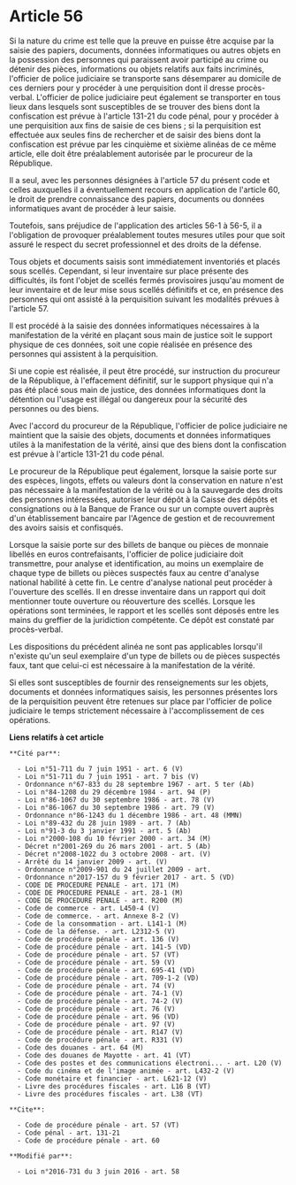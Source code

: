 # Article 56

Si la nature du crime est telle que la preuve en puisse être acquise par la saisie des papiers, documents, données
informatiques ou autres objets en la possession des personnes qui paraissent avoir participé au crime ou détenir des pièces,
informations ou objets relatifs aux faits incriminés, l'officier de police judiciaire se transporte sans désemparer au
domicile de ces derniers pour y procéder à une perquisition dont il dresse procès-verbal. L'officier de police judiciaire
peut également se transporter en tous lieux dans lesquels sont susceptibles de se trouver des biens dont la confiscation est
prévue à l'article 131-21 du code pénal, pour y procéder à une perquisition aux fins de saisie de ces biens ; si la
perquisition est effectuée aux seules fins de rechercher et de saisir des biens dont la confiscation est prévue par les
cinquième et sixième alinéas de ce même article, elle doit être préalablement autorisée par le procureur de la République. 

Il a seul, avec les personnes désignées à l'article 57 du présent code et celles auxquelles il a éventuellement recours en
application de l'article 60, le droit de prendre connaissance des papiers, documents ou données informatiques avant de
procéder à leur saisie.

Toutefois, sans préjudice de l'application des articles 56-1 à 56-5, il a l'obligation de provoquer préalablement toutes
mesures utiles pour que soit assuré le respect du secret professionnel et des droits de la défense. 

Tous objets et documents saisis sont immédiatement inventoriés et placés sous scellés. Cependant, si leur inventaire sur
place présente des difficultés, ils font l'objet de scellés fermés provisoires jusqu'au moment de leur inventaire et de leur
mise sous scellés définitifs et ce, en présence des personnes qui ont assisté à la perquisition suivant les modalités prévues
à l'article 57. 

Il est procédé à la saisie des données informatiques nécessaires à la manifestation de la vérité en plaçant sous main de
justice soit le support physique de ces données, soit une copie réalisée en présence des personnes qui assistent à la
perquisition. 

Si une copie est réalisée, il peut être procédé, sur instruction du procureur de la République, à l'effacement définitif, sur
le support physique qui n'a pas été placé sous main de justice, des données informatiques dont la détention ou l'usage est
illégal ou dangereux pour la sécurité des personnes ou des biens. 

Avec l'accord du procureur de la République, l'officier de police judiciaire ne maintient que la saisie des objets, documents
et données informatiques utiles à la manifestation de la vérité, ainsi que des biens dont la confiscation est prévue à
l'article 131-21 du code pénal. 

Le procureur de la République peut également, lorsque la saisie porte sur des espèces, lingots, effets ou valeurs dont la
conservation en nature n'est pas nécessaire à la manifestation de la vérité ou à la sauvegarde des droits des personnes
intéressées, autoriser leur dépôt à la Caisse des dépôts et consignations ou à la Banque de France ou sur un compte ouvert
auprès d'un établissement bancaire par l'Agence de gestion et de recouvrement des avoirs saisis et confisqués. 

Lorsque la saisie porte sur des billets de banque ou pièces de monnaie libellés en euros contrefaisants, l'officier de police
judiciaire doit transmettre, pour analyse et identification, au moins un exemplaire de chaque type de billets ou pièces
suspectés faux au centre d'analyse national habilité à cette fin. Le centre d'analyse national peut procéder à l'ouverture
des scellés. Il en dresse inventaire dans un rapport qui doit mentionner toute ouverture ou réouverture des scellés. Lorsque
les opérations sont terminées, le rapport et les scellés sont déposés entre les mains du greffier de la juridiction
compétente. Ce dépôt est constaté par procès-verbal. 

Les dispositions du précédent alinéa ne sont pas applicables lorsqu'il n'existe qu'un seul exemplaire d'un type de billets ou
de pièces suspectés faux, tant que celui-ci est nécessaire à la manifestation de la vérité. 

Si elles sont susceptibles de fournir des renseignements sur les objets, documents et données informatiques saisis, les
personnes présentes lors de la perquisition peuvent être retenues sur place par l'officier de police judiciaire le temps
strictement nécessaire à l'accomplissement de ces opérations.

**Liens relatifs à cet article**

	**Cité par**:

	  - Loi n°51-711 du 7 juin 1951 - art. 6 (V)
	  - Loi n°51-711 du 7 juin 1951 - art. 7 bis (V)
	  - Ordonnance n°67-833 du 28 septembre 1967 - art. 5 ter (Ab)
	  - Loi n°84-1208 du 29 décembre 1984 - art. 94 (P)
	  - Loi n°86-1067 du 30 septembre 1986 - art. 78 (V)
	  - Loi n°86-1067 du 30 septembre 1986 - art. 79 (V)
	  - Ordonnance n°86-1243 du 1 décembre 1986 - art. 48 (MMN)
	  - Loi n°89-432 du 28 juin 1989 - art. 7 (Ab)
	  - Loi n°91-3 du 3 janvier 1991 - art. 5 (Ab)
	  - Loi n°2000-108 du 10 février 2000 - art. 34 (M)
	  - Décret n°2001-269 du 26 mars 2001 - art. 5 (Ab)
	  - Décret n°2008-1022 du 3 octobre 2008 - art. (V)
	  - Arrêté du 14 janvier 2009 - art. (V)
	  - Ordonnance n°2009-901 du 24 juillet 2009 - art.
	  - Ordonnance n°2017-157 du 9 février 2017 - art. 5 (VD)
	  - CODE DE PROCEDURE PENALE - art. 171 (M)
	  - CODE DE PROCEDURE PENALE - art. 28-1 (M)
	  - CODE DE PROCEDURE PENALE - art. R200 (M)
	  - Code de commerce - art. L450-4 (V)
	  - Code de commerce. - art. Annexe 8-2 (V)
	  - Code de la consommation - art. L141-1 (M)
	  - Code de la défense. - art. L2312-5 (V)
	  - Code de procédure pénale - art. 136 (V)
	  - Code de procédure pénale - art. 141-5 (VD)
	  - Code de procédure pénale - art. 57 (VT)
	  - Code de procédure pénale - art. 59 (V)
	  - Code de procédure pénale - art. 695-41 (VD)
	  - Code de procédure pénale - art. 709-1-2 (VD)
	  - Code de procédure pénale - art. 74 (V)
	  - Code de procédure pénale - art. 74-1 (V)
	  - Code de procédure pénale - art. 74-2 (V)
	  - Code de procédure pénale - art. 76 (V)
	  - Code de procédure pénale - art. 96 (VD)
	  - Code de procédure pénale - art. 97 (V)
	  - Code de procédure pénale - art. R147 (V)
	  - Code de procédure pénale - art. R331 (V)
	  - Code des douanes - art. 64 (M)
	  - Code des douanes de Mayotte - art. 41 (VT)
	  - Code des postes et des communications électroni... - art. L20 (V)
	  - Code du cinéma et de l'image animée - art. L432-2 (V)
	  - Code monétaire et financier - art. L621-12 (V)
	  - Livre des procédures fiscales - art. L16 B (VT)
	  - Livre des procédures fiscales - art. L38 (VT)

	**Cite**:

	  - Code de procédure pénale - art. 57 (VT)
	  - Code pénal - art. 131-21
	  - Code de procédure pénale - art. 60

	**Modifié par**:

	  - Loi n°2016-731 du 3 juin 2016 - art. 58
